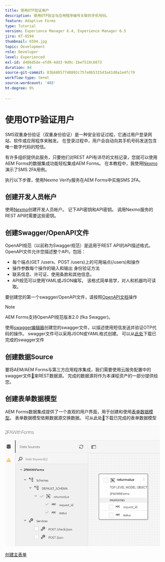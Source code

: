 ```yaml
---
title: 使用OTP验证用户
description: 使用OTP验证与应用程序编号关联的手机号码。
feature: Adaptive Forms
type: Tutorial
version: Experience Manager 6.4, Experience Manager 6.5
jira: KT-6594
thumbnail: 6594.jpg
topic: Development
role: Developer
level: Experienced
exl-id: d486d5de-efd9-4dd3-9d9c-1bef510c6073
duration: 84
source-git-commit: 03b68057748892c757e0b5315d3a41d0a2e4fc79
workflow-type: tm+mt
source-wordcount: '403'
ht-degree: 0%

---
```


# 使用OTP验证用户

SMS双重身份验证（双重身份验证）是一种安全验证过程，它通过用户登录网站、软件或应用程序来触发。 在登录过程中，用户会自动向其手机号码发送包含唯一数字代码的短信。

有许多组织提供此服务，只要他们对REST API有详尽的文档记录，您就可以使用AEM Forms的数据集成功能轻松集成AEM Forms。 在本教程中，我使用[Nexmo](https://developer.nexmo.com/verify/overview)演示了SMS 2FA用例。

执行以下步骤，使用Nexmo Verify服务在AEM Forms中实施SMS 2FA。

## 创建开发人员帐户

使用[Nexmo](https://dashboard.nexmo.com/sign-in)创建开发人员帐户。 记下API密钥和API密钥。 调用Nexmo服务的REST API时需要这些密钥。

## 创建Swagger/OpenAPI文件

OpenAPI规范（以前称为Swagger规范）是适用于REST API的API描述格式。 OpenAPI文件允许您描述整个API，包括：

* 每个端点(GET /users、POST /users)上的可用端点(/users)和操作
* 操作参数每个操作的输入和输出
身份验证方法
* 联系信息、许可证、使用条款和其他信息。
* API规范可以使用YAML或JSON编写。 该格式简单易学，对人和机器均可读取。

要创建您的第一个swagger/OpenAPI文件，请按照[OpenAPI文档](https://swagger.io/docs/specification/2-0/basic-structure/)操作

>[!NOTE]
> AEM Forms支持OpenAPI规范版本2.0 (fka Swagger)。

使用[swagger编辑器](https://editor.swagger.io/)创建您的swagger文件，以描述使用短信发送并验证OTP代码的操作。 swagger文件可以采用JSON或YAML格式创建。 可以从[此处](assets/two-factore-authentication-swagger.zip)下载已完成的swagger文件

## 创建数据Source

要将AEM/AEM Forms与第三方应用程序集成，我们需要使用云服务配置中的swagger文件[&#128279;](https://experienceleague.adobe.com/docs/experience-manager-learn/forms/ic-web-channel-tutorial/parttwo.html?lang=zh-Hans)来REST数据源。 完成的数据源将作为本课程资产的一部分提供给您。

## 创建表单数据模型

AEM Forms数据集成提供了一个直观的用户界面，用于创建和使用[表单数据模型](https://experienceleague.adobe.com/docs/experience-manager-65/forms/form-data-model/create-form-data-models.html?lang=zh-Hans)。 表单数据模型依赖数据源交换数据。
可从此处[&#128279;](assets/sms-2fa-fdm.zip)下载已完成的表单数据模型

![fdm](assets/2FA-fdm.PNG)

[创建主表单](./create-the-main-adaptive-form.md)
